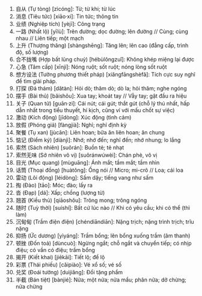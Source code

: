 1. 自从 (Tự tòng) [zìcóng]: Từ; từ khi; từ lúc
2. 消息 (Tiêu tức) [xiāo·xi]: Tin tức; thông tin
3. 业绩 (Nghiệp tích) [yèjī]: Công trạng
4. 一路 (Nhất lộ) [yīlù]: Trên đường; dọc đường; lên đường // Cùng; cùng nhau // Liên tiếp; một mạch
5. 上升 (Thượng thăng) [shàngshēng]: Tăng lên; lên cao (đẳng cấp, trình độ, số lượng)
6. 合不拢嘴 (Hợp bất lũng chuỷ) [hébùlǒngzuǐ]: Không khép miệng lại được
7. 心急 (Tâm cấp) [xīnjí]: Nóng ruột; sốt ruột; nóng lòng sốt ruột
8. 想方设法 (Tưởng phương thiết pháp) [xiǎngfāngshèfǎ]: Tích cực suy nghĩ để tìm giải pháp.
9. 打探 (Đả thám) [dǎtàn]: Hỏi dò; thăm dò; dò la; hỏi thăm; nghe ngóng
10. 摆手 (Bài thủ) [bǎishǒu]: Xua tay; khoát tay // Vẫy tay; gật đầu ra hiệu
11. 关子 (Quan tử) [guān·zi]: Cái nút; cái gút; thắt gút (chỗ lý thú nhất, hấp dẫn nhất trong tiểu thuyết, hí kịch, cũng ví với mấu chốt sự việc)
12. 激动 (Kích động) [jīdòng]: Xúc động (tình cảm)
13. 放假 (Phóng giả) [fàngjià]: Nghỉ; nghỉ định kỳ
14. 聚餐 (Tụ xan) [jùcān]: Liên hoan; bữa ăn liên hoan; ăn chung
15. 惦记 (Điểm ký) [diànjì]: Nhớ; nhớ đến; nghĩ đến; nhớ nhung; lo lắng
16. 索然 (Sách nhiên) [suǒrán]: Buồn tẻ; tẻ nhạt
17. 索然无味 (Sở nhiên vô vị) [suǒránwúwèi]: Chán phè, vô vị
18. 目光 (Mục quang) [mùguāng]: Ánh mắt; tầm mắt; tầm nhìn
19. 话筒 (Thoại đồng) [huàtǒng]: Ống nói // Micro; mi-crô // Loa; cái loa
20. 雷动 (Lôi động)	[léidòng]: Sấm dậy; tiếng vang như sấm
21. 掏 (Đào) [tāo]: Móc; đào; lấy ra
22. 沓 (Đạp) [dá]: Xấp; chồng (lượng từ)
23. 翘首 (Kiều thủ) [qiāoshǒu]: Trông mong; trông ngóng
24. 随时 (Tuỳ thời) [suíshí]: Bất cứ lúc nào // Khi có yêu cầu; khi có thể (thì làm)
25. 沉甸甸 (Trầm điện điện) [chéndiāndiān]: Nặng trịch; nặng trình trịch; trĩu nặng
26. 抑扬 (Ức dương) [yìyáng]: Trầm bổng; lên bổng xuống trầm (âm thanh)
27. 顿挫 (Đốn toả) [dùncuò]: Ngừng ngắt; chỗ ngắt và chuyển tiếp; có nhịp điệu; có vần có điệu; trầm bổng
28. 揭开 (Kiết khai) [jiēkāi]: Tiết lộ; để lộ
29. 彩票 (Thái phiếu) [cǎipiào]: Vé xổ số; vé số
30. 兑奖 (Đoái tưởng) [duìjiǎng]: Đổi tặng phẩm
31. 半截 (Bán tiệt) [bànjié]: Nửa; một nửa; nửa mẩu; phân nửa; dở chừng; nửa chừng